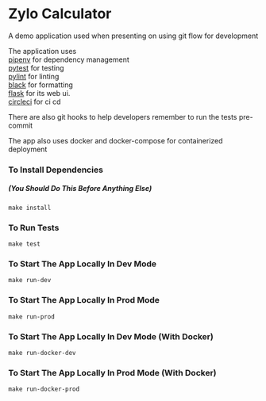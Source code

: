 # Zylo Calculator  
A demo application used when presenting on using git flow for development   
  
The application uses  
[pipenv](https://pipenv.readthedocs.io/en/latest/) for dependency management  
[pytest](https://docs.pytest.org/en/latest/) for testing  
[pylint](https://www.pylint.org/) for linting  
[black](https://black.readthedocs.io/en/stable/) for formatting  
[flask](http://flask.pocoo.org/) for its web ui.  
[circleci](https://circleci.com/) for ci cd  

There are also git hooks to help developers remember to run the tests pre-commit  

The app also uses docker and docker-compose for containerized deployment  

### To Install Dependencies  
##### (You Should Do This Before Anything Else)
`make install`  

### To Run Tests  
`make test`  

### To Start The App Locally In Dev Mode   
`make run-dev`  

### To Start The App Locally In Prod Mode  
`make run-prod`  

### To Start The App Locally In Dev Mode (With Docker)  
`make run-docker-dev`  

### To Start The App Locally In Prod Mode (With Docker)  
`make run-docker-prod`  

